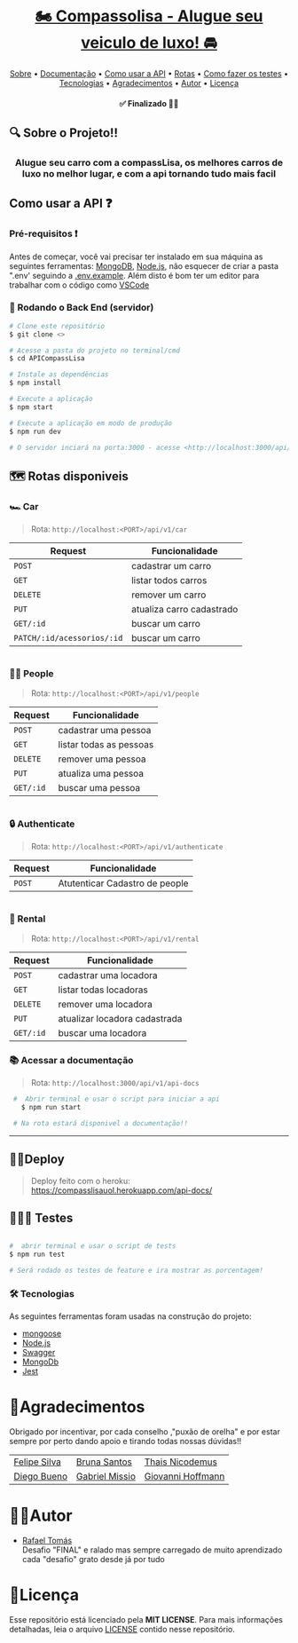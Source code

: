<h1 align="center">
      <a href="#" alt="Compassolisa - Alugue seu veiculo de luxo!">  🏍 Compassolisa - Alugue seu veiculo de luxo! 🚘</a>
</h1>

<p align="center">
 <a href="#-sobre-o-projeto">Sobre</a> •
 <a href="./CompassLisa_Documentation.yml">Documentação</a> •
 <a href="#-como-usar-a-API">Como usar a API</a> •
 <a href="#-rotas-disponiveis">Rotas</a> •  
 <a href="#-testes">Como fazer os testes</a> •  
 <a href="#-tecnologias">Tecnologias</a> • 
 <a href="#-agradecimentos">Agradecimentos</a> • 
 <a href="#-autor">Autor</a> • 
 <a href="#-licença">Licença</a>
</p>

<h4 align="center">
	✅  Finalizado 🤟🏿 
</h4>

##  🔍 Sobre o Projeto!! 

<h3 align="center">
   Alugue seu carro com a compassLisa, os melhores carros de luxo no melhor lugar, e com a api tornando tudo mais facil
</h3>


## Como usar a API ❓

### Pré-requisitos ❗️

Antes de começar, você vai precisar ter instalado em sua máquina as seguintes ferramentas:
[MongoDB](https://www.mongodb.com), [Node.js](https://nodejs.org/en/),
não esquecer de criar a pasta ".env' seguindo a [.env.example](./env.example).
Além disto é bom ter um editor para trabalhar com o código como [VSCode](https://code.visualstudio.com/)

### 🎲 Rodando o Back End (servidor)

```bash
# Clone este repositório
$ git clone <>

# Acesse a pasta do projeto no terminal/cmd
$ cd APICompassLisa

# Instale as dependências
$ npm install

# Execute a aplicação 
$ npm start

# Execute a aplicação em modo de produção 
$ npm run dev

# O servidor inciará na porta:3000 - acesse <http://localhost:3000/api/v1> 
```

## 🗺 Rotas disponiveis 

### 🏎 Car 
> Rota: `http://localhost:<PORT>/api/v1/car`

 Request                    | Funcionalidade                 |
 ---------------------------|--------------------------|
 `POST`                    | cadastrar um carro       |
 `GET`                     | listar todos carros      |
 `DELETE`                  | remover um carro         |
 `PUT`                     | atualiza carro cadastrado|
 `GET/:id`                 | buscar um carro          |
 `PATCH/:id/acessorios/:id`| buscar um carro          |

#

### 🤵🏾 People 
> Rota: `http://localhost:<PORT>/api/v1/people`
 
| Request    | Funcionalidade                 |
 -----------| -------------------------|
 `POST`     | cadastrar uma pessoa     |
 `GET`      | listar todas as pessoas  |
 `DELETE`   | remover uma pessoa       |
 `PUT`      | atualiza uma pessoa      |
 `GET/:id`  | buscar uma pessoa        |

#

### 🔒  Authenticate
> Rota: `http://localhost:<PORT>/api/v1/authenticate`

 Request   | Funcionalidade                          |
 --------- | ----------------------------------|
 | `POST`    | Atutenticar Cadastro de people    

#

 ### 💸 Rental
> Rota: `http://localhost:<PORT>/api/v1/rental`
 
 Request   | Funcionalidade   |
 ----------| ------------------------------|
  `POST`   | cadastrar uma locadora        |
  `GET`    | listar todas locadoras        |
  `DELETE` | remover uma locadora          |
  `PUT`    | atualizar locadora cadastrada |
  `GET/:id`| buscar uma locadora           |


 ### 📚 Acessar a documentação 
 > Rota: `http://localhost:3000/api/v1/api-docs`
 ```bash
  #  Abrir terminal e usar o script para iniciar a api
    $ npm run start

  # Na rota estará disponivel a documentação!!  
  ```

---

##  👨‍💻Deploy

> Deploy feito com o heroku: https://compasslisauol.herokuapp.com/api-docs/

## 👨🏿‍🔬 Testes 

 
```bash

#  abrir terminal e usar o script de tests
$ npm run test

# Será rodado os testes de feature e ira mostrar as porcentagem!
```

### 🛠 Tecnologias

As seguintes ferramentas foram usadas na construção do projeto:

- [mongoose](https://mongoosejs.com)
- [Node.js](https://nodejs.org/en/)
- [Swagger](https://swagger.io)
- [MongoDb](https://www.mongodb.com)
- [Jest](https://www.Jest.com)

# 🦸Agradecimentos
 Obrigado por incentivar, por cada conselho ,"puxão de orelha" e por estar sempre por perto dando apoio e tirando todas nossas dúvidas!!

<table>
    <tr>
        <td><a href="" >Felipe Silva</td>
        <td><a href="" >Bruna Santos</td>
        <td><a href="" >Thais Nicodemus</td>
    </tr>
    <tr>
        <td><a href="" >Diego Bueno</td>
        <td><a href="" >Gabriel Missio</td>
        <td><a href="" >Giovanni Hoffmann</td>
    </tr>
</table>

# 👨‍💻Autor

- [Rafael Tomás](https://www.linkedin.com/in/rafael-tomas-30b9671a9/)<br>
 Desafio "FINAL" e ralado mas sempre carregado de muito aprendizado cada "desafio" grato desde já por tudo

# 📝Licença

Esse repositório está licenciado pela **MIT LICENSE**. Para mais informações detalhadas, leia o arquivo [LICENSE](./LICENSE) contido nesse repositório.